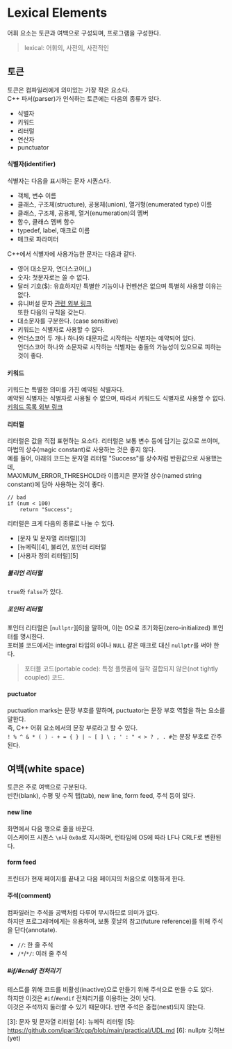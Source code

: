 # Lexical Elements
어휘 요소는 토큰과 여백으로 구성되며, 프로그램을 구성한다.
> lexical: 어휘의, 사전의, 사전적인

## 토큰
토큰은 컴파일러에게 의미있는 가장 작은 요소다.  
C++ 파서(parser)가 인식하는 토큰에는 다음의 종류가 있다.
- 식별자
- 키워드
- 리터럴
- 연산자
- punctuator
#### 식별자(identifier)
식별자는 다음을 표시하는 문자 시퀀스다.
- 객체, 변수 이름
- 클래스, 구조체(structure), 공용체(union), 열거형(enumerated type) 이름
- 클래스, 구조체, 공용체, 열거(enumeration)의 멤버
- 함수, 클래스 멤버 함수
- typedef, label, 매크로 이름
- 매크로 파라미터

C++에서 식별자에 사용가능한 문자는 다음과 같다.
- 영어 대소문자, 언더스코어(\_)
- 숫자: 첫문자로는 쓸 수 없다.
- 달러 기호($): 유효하지만 특별한 기능이나 컨벤션은 없으며 특별히 사용할 이유는 없다.
- 유니버설 문자 [관련 외부 링크][1]  
또한 다음의 규칙을 갖는다.
- 대소문자를 구분한다. (case sensitive)
- 키워드는 식별자로 사용할 수 없다.
- 언더스코어 두 개나 하나와 대문자로 시작하는 식별자는 예약되어 있다.  
언더스코어 하나와 소문자로 시작하는 식별자는 충돌의 가능성이 있으므로 피하는 것이 좋다.
#### 키워드
키워드는 특별한 의미를 가진 예약된 식별자다.  
예약된 식별자는 식별자로 사용될 수 없으며, 따라서 키워드도 식별자로 사용할 수 없다.  
[키워드 목록 외부 링크][2]
#### 리터럴
리터럴은 값을 직접 표현하는 요소다.
리터럴은 보통 변수 등에 담기는 값으로 쓰이며, 마법의 상수(magic constant)로 사용하는 것은 좋지 않다.  
예를 들어, 아래의 코드는 문자열 리터럴 "Success"를 상수처럼 반환값으로 사용했는데,  
MAXIMUM_ERROR_THRESHOLD라 이름지은 문자열 상수(named string constant)에 담아 사용하는 것이 좋다.
```
// bad
if (num < 100)
    return "Success";
```
리터럴은 크게 다음의 종류로 나눌 수 있다.
- [문자 및 문자열 리터럴][3]
- [뉴메릭][4], 불리언, 포인터 리터럴
- [사용자 정의 리터럴][5]
##### 불리언 리터럴
`true`와 `false`가 있다.
##### 포인터 리터럴
포인터 리터럴은 [`nullptr`][6]을 말하며, 이는 0으로 초기화된(zero-initialized) 포인터를 명시한다.  
포터블 코드에서는 integral 타입의 `0`이나 `NULL` 같은 매크로 대신 `nullptr`를 써야 한다.
> 포터블 코드(portable code): 특정 플랫폼에 밀착 결합되지 않은(not tightly coupled) 코드.
#### puctuator
puctuation marks는 문장 부호를 말하며, puctuator는 문장 부호 역할을 하는 요소를 말한다.  
즉, C++ 어휘 요소에서의 문장 부로라고 할 수 있다.  
`! % ^ & * ( ) - + = { } | ~ [ ] \ ; ' : " < > ? , . #`는 문장 부호로 간주된다.

## 여백(white space)
토큰은 주로 여백으로 구분된다.  
빈칸(blank), 수평 및 수직 탭(tab), new line, form feed, 주석 등이 있다.
#### new line
화면에서 다음 행으로 줄을 바꾼다.  
이스케이프 시퀀스 `\n`나 `0x0a`로 지시하며, 런타임에 OS에 따라 LF나 CRLF로 변환된다.
#### form feed
프린터가 현재 페이지를 끝내고 다음 페이지의 처음으로 이동하게 한다.
#### 주석(comment)
컴파일러는 주석을 공백처럼 다루어 무시하므로 의미가 없다.  
하지만 프로그래머에게는 유용하며, 보통 훗날의 참고(future reference)를 위해 주석을 단다(annotate).
- `//`: 한 줄 주석
- `/*`/`*/`: 여러 줄 주석
##### \#if/\#endif 전처리기
테스트를 위해 코드를 비활성(inactive)으로 만들기 위해 주석으로 만들 수도 있다.  
하지만 이것은 `#if`/`#endif` 전처리기를 이용하는 것이 낫다.  
이것은 주석까지 둘러쌀 수 있기 때문이다. 반면 주석은 중첩(nest)되지 않는다.


[1]: https://docs.microsoft.com/en-us/cpp/cpp/identifiers-cpp?view=msvc-170
[2]: https://docs.microsoft.com/en-us/cpp/cpp/keywords-cpp?view=msvc-170
[3]: 문자 및 문자열 리터럴
[4]: 뉴메릭 리터럴
[5]: https://github.com/ipari3/cpp/blob/main/practical/UDL.md
[6]: nullptr 깃허브(yet)
